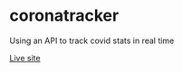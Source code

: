 # coronatracker

Using an API to track covid stats in real time

[Live site](https://cvidtracker1.herokuapp.com/)
